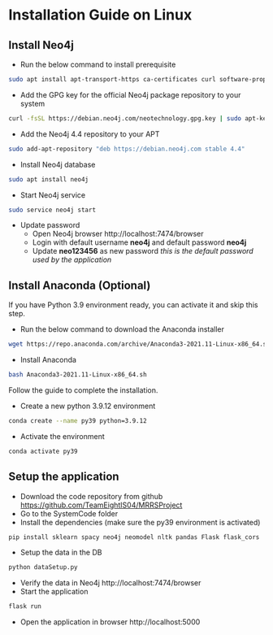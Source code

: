 # Installation Guide on Linux

## Install Neo4j

- Run the below command to install prerequisite

```bash
sudo apt install apt-transport-https ca-certificates curl software-properties-common
```

- Add the GPG key for the official Neo4j package repository to your system

```bash
curl -fsSL https://debian.neo4j.com/neotechnology.gpg.key | sudo apt-key add -
```

- Add the Neo4j 4.4 repository to your APT

```bash
sudo add-apt-repository "deb https://debian.neo4j.com stable 4.4"
```

- Install Neo4j database

```bash
sudo apt install neo4j
```

- Start Neo4j service

```bash
sudo service neo4j start
```

- Update password
  - Open Neo4j browser http://localhost:7474/browser
  - Login with default username **neo4j** and default password **neo4j**
  - Update **neo123456** as new password _this is the default password used by the application_

## Install Anaconda (Optional)

If you have Python 3.9 environment ready, you can activate it and skip this step.

- Run the below command to download the Anaconda installer

```bash
wget https://repo.anaconda.com/archive/Anaconda3-2021.11-Linux-x86_64.sh
```

- Install Anaconda

```bash
bash Anaconda3-2021.11-Linux-x86_64.sh
```

Follow the guide to complete the installation.

- Create a new python 3.9.12 environment

```bash
conda create --name py39 python=3.9.12
```

- Activate the environment

```bash
conda activate py39
```

## Setup the application

- Download the code repository from github https://github.com/TeamEightIS04/MRRSProject
- Go to the SystemCode folder
- Install the dependencies (make sure the py39 environment is activated)

```bash
pip install sklearn spacy neo4j neomodel nltk pandas Flask flask_cors
```

- Setup the data in the DB

```bash
python dataSetup.py
```

- Verify the data in Neo4j http://localhost:7474/browser
- Start the application

```bash
flask run
```

- Open the application in browser http://localhost:5000
